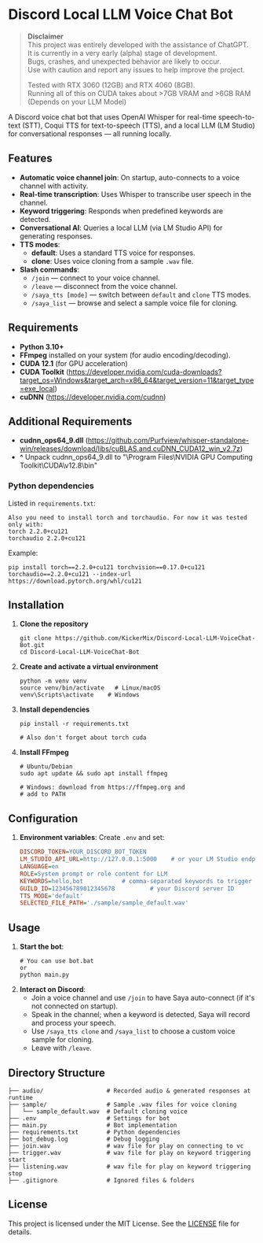 # Discord Local LLM Voice Chat Bot

> **Disclaimer**  
> This project was entirely developed with the assistance of ChatGPT.  
> It is currently in a very early (alpha) stage of development.  
> Bugs, crashes, and unexpected behavior are likely to occur.  
> Use with caution and report any issues to help improve the project.  
>
> Tested with RTX 3060 (12GB) and RTX 4060 (8GB).  
> Running all of this on CUDA takes about >7GB VRAM and >6GB RAM (Depends on your LLM Model)

A Discord voice chat bot that uses OpenAI Whisper for real-time speech-to-text (STT), Coqui TTS for text-to-speech (TTS), and a local LLM (LM Studio) for conversational responses — all running locally.

## Features
- **Automatic voice channel join**: On startup, auto-connects to a voice channel with activity.
- **Real-time transcription**: Uses Whisper to transcribe user speech in the channel.
- **Keyword triggering**: Responds when predefined keywords are detected.
- **Conversational AI**: Queries a local LLM (via LM Studio API) for generating responses.
- **TTS modes**:
  - **default**: Uses a standard TTS voice for responses.
  - **clone**: Uses voice cloning from a sample `.wav` file.
- **Slash commands**:
  - `/join` — connect to your voice channel.
  - `/leave` — disconnect from the voice channel.
  - `/saya_tts [mode]` — switch between `default` and `clone` TTS modes.
  - `/saya_list` — browse and select a sample voice file for cloning.

## Requirements
- **Python 3.10+**
- **FFmpeg** installed on your system (for audio encoding/decoding).
- **CUDA 12.1** (for GPU acceleration)
- **CUDA Toolkit** (https://developer.nvidia.com/cuda-downloads?target_os=Windows&target_arch=x86_64&target_version=11&target_type=exe_local)
- **cuDNN** (https://developer.nvidia.com/cudnn)
## Additional Requirements
- **cudnn_ops64_9.dll** (https://github.com/Purfview/whisper-standalone-win/releases/download/libs/cuBLAS.and.cuDNN_CUDA12_win_v2.7z)
- **^** Unpack cudnn_ops64_9.dll to "\Program Files\NVIDIA GPU Computing Toolkit\CUDA\v12.8\bin"

### Python dependencies
Listed in `requirements.txt`:
```
Also you need to install torch and torchaudio. For now it was tested only with:
torch 2.2.0+cu121
torchaudio 2.2.0+cu121
```
Example:

```
pip install torch==2.2.0+cu121 torchvision==0.17.0+cu121 torchaudio==2.2.0+cu121 --index-url https://download.pytorch.org/whl/cu121
```

## Installation
1. **Clone the repository**
   ```
   git clone https://github.com/KickerMix/Discord-Local-LLM-VoiceChat-Bot.git
   cd Discord-Local-LLM-VoiceChat-Bot
   ```
2. **Create and activate a virtual environment**
   ```
   python -m venv venv
   source venv/bin/activate   # Linux/macOS
   venv\Scripts\activate    # Windows
   ```
3. **Install dependencies**
   ```
   pip install -r requirements.txt
   
   # Also don't forget about torch cuda
   ```
4. **Install FFmpeg**
   ```
   # Ubuntu/Debian
   sudo apt update && sudo apt install ffmpeg

   # Windows: download from https://ffmpeg.org and
   # add to PATH
   ```

## Configuration
1. **Environment variables**: Create `.env` and set:
   ```ini
   DISCORD_TOKEN=YOUR_DISCORD_BOT_TOKEN
   LM_STUDIO_API_URL=http://127.0.0.1:5000    # or your LM Studio endpoint
   LANGUAGE=en
   ROLE=System prompt or role content for LLM
   KEYWORDS=hello,bot           # comma-separated keywords to trigger
   GUILD_ID=123456789012345678          # your Discord server ID
   TTS_MODE='default'
   SELECTED_FILE_PATH='./sample/sample_default.wav'
   ```

## Usage
1. **Start the bot**:
   ```
   # You can use bot.bat
   or
   python main.py
   ```
2. **Interact on Discord**:
   - Join a voice channel and use `/join` to have Saya auto-connect (if it's not connected on startup).
   - Speak in the channel; when a keyword is detected, Saya will record and process your speech.
   - Use `/saya_tts clone` and `/saya_list` to choose a custom voice sample for cloning.
   - Leave with `/leave`.

## Directory Structure
```
├── audio/                  # Recorded audio & generated responses at runtime
├── sample/                 # Sample .wav files for voice cloning
│   └── sample_default.wav  # Default cloning voice
├── .env                    # Settings for bot
├── main.py                 # Bot implementation
├── requirements.txt        # Python dependencies
├── bot_debug.log           # Debug logging
├── join.wav                # wav file for play on connecting to vc
├── trigger.wav             # wav file for play on keyword triggering start
├── listening.wav           # wav file for play on keyword triggering stop
├── .gitignore              # Ignored files & folders
```

## License
This project is licensed under the MIT License. See the [LICENSE](LICENSE) file for details.
